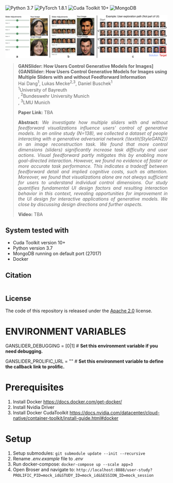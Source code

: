 
![Python 3.7](https://img.shields.io/badge/python-3.6-green.svg)
![PyTorch 1.8.1](https://img.shields.io/badge/pytorch-1.4-green.svg)
![Cuda Toolkit 10+](https://img.shields.io/badge/cudatoolkit-10%2B-green)
![MongoDB](https://img.shields.io/badge/mongodb-4.4.3-green)


<img src="./static/teaser.png" alt="Teaser figure" width="1024px"/>

> **GANSlider: How Users Control Generative Models for Images]{GANSlider: How Users Control Generative Models for Images using Multiple Sliders with and without Feedforward Information**<br>
> Hai Dang<sup>1</sup>, Lukas Mecke<sup>2,3</sup>, Daniel Buschek<sup>1</sup><br>
> <sup>1</sup>University of Bayreuth<br>, <sup>2</sup>Bundeswehr University Munich<br>, <sup>3</sup>LMU Munich<br>
> <p align="justify"><b>Paper Link:</b> 
> TBA
>
> <p align="justify"><b>Abstract:</b> <i>We investigate how multiple sliders with and without feedforward visualizations influence users' control of generative models. In an online study (N=138), we collected a dataset of people interacting with a generative adversarial network (\textit{StyleGAN2}) in an image reconstruction task. We found that more control dimensions (sliders) significantly increase task difficulty and user actions. Visual feedforward partly mitigates this by enabling more goal-directed interaction. However, we found no evidence of faster or more accurate task performance. This indicates a tradeoff between feedforward detail and implied cognitive costs, such as attention. Moreover, we found that visualizations alone are not always sufficient for users to understand individual control dimensions. Our study quantifies fundamental UI design factors and resulting interaction behavior in this context, revealing opportunities for improvement in the UI design for interactive applications of generative models. We close by discussing design directions and further aspects.</i></p>
> <p align="justify"><b>Video:</b> 
> TBA

## System tested with

- Cuda Toolkit version 10+
- Python version 3.7
- MongoDB running on default port (27017)
- Docker


## Citation
```

```

## License

The code of this repository is released under the [Apache 2.0](LICENSE) license.<br>


# ENVIRONMENT VARIABLES

GANSLIDER_DEBUGGING = [0|1] # **Set this environment variable if you need debugging.**

GANSLIDER_PROLIFIC_URL = "" # **Set this environment variable to define the callback link to prolific.**



# Prerequisites
1. Install Docker https://docs.docker.com/get-docker/
2. Install Nvidia Driver 
3. Install Docker CudaToolkit https://docs.nvidia.com/datacenter/cloud-native/container-toolkit/install-guide.html#docker


# Setup
1. Setup submodules: `git submodule update --init --recursive`
2. Rename *.env.example* file to *.env*
3. Run docker-compose: `docker-compose up --scale app=3`
4. Open Broser and navigate to: `http://localhost:8888/user-study?PROLIFIC_PID=mock_id&STUDY_ID=mock_id&SESSION_ID=mock_session`



